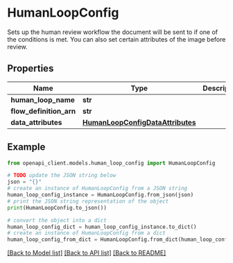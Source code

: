 # HumanLoopConfig

Sets up the human review workflow the document will be sent to if one of the conditions is met. You can also set certain attributes of the image before review. 

## Properties

Name | Type | Description | Notes
------------ | ------------- | ------------- | -------------
**human_loop_name** | **str** |  | 
**flow_definition_arn** | **str** |  | 
**data_attributes** | [**HumanLoopConfigDataAttributes**](HumanLoopConfigDataAttributes.md) |  | [optional] 

## Example

```python
from openapi_client.models.human_loop_config import HumanLoopConfig

# TODO update the JSON string below
json = "{}"
# create an instance of HumanLoopConfig from a JSON string
human_loop_config_instance = HumanLoopConfig.from_json(json)
# print the JSON string representation of the object
print(HumanLoopConfig.to_json())

# convert the object into a dict
human_loop_config_dict = human_loop_config_instance.to_dict()
# create an instance of HumanLoopConfig from a dict
human_loop_config_from_dict = HumanLoopConfig.from_dict(human_loop_config_dict)
```
[[Back to Model list]](../README.md#documentation-for-models) [[Back to API list]](../README.md#documentation-for-api-endpoints) [[Back to README]](../README.md)


